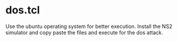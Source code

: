 # dos.tcl
Use the ubuntu operating system for better execution. Install the NS2 simulator and copy paste the files and execute for the dos attack.
